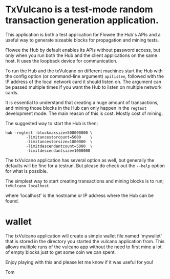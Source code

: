 # TxVulcano is a test-mode random transaction generation application.

This application is both a test application for Flowee the Hub's APIs and a
useful way to generate sizeable blocks for propagation and mining tests.

Flowee the Hub by default enables its APIs without password access, but
only when you run both the Hub and the client applications on the same
host. It uses the loopback device for communication.

To run the Hub and the txVulcano on different machines start the Hub with
the config option (or command-line argument) `apilisten`, followed with
the IP address of the local network card it should listen on.
The argument can be passed multiple times if you want the Hub to listen on
multiple network cards.

It is essential to understand that creating a huge amount of transactions,
and mining those blocks in the Hub can only happen in the `regtest`
development mode. The main reason of this is cost. Mostly cost of mining.

The suggested way to start the Hub is then;

```
hub -regtest -blockmaxsize=500000000 \
         -limitancestorcount=5000    \
         -limitancestorsize=1000000  \
         -limitdescendantcount=5000  \
         -limitdescendantsize=1000000
```

The txVulcano application has several option as well, but generally the
defaults will be fine for a testrun. But please do check out the `--help`
option for what is possible.

The simplest way to start creating transactions and mining blocks is to
run;
   `txVulcano localhost`

where 'localhost' is the hostname or IP address where the Hub can be found.

# wallet

The txVulcano application will create a simple wallet file named 'mywallet'
that is stored in the directory you started the vulcano application from.
This allows multiple runs of the vulcano app without the need to first mine
a lot of empty blocks just to get some coin we can spent.


Enjoy playing with this and please let me know if it was useful for you!

Tom
